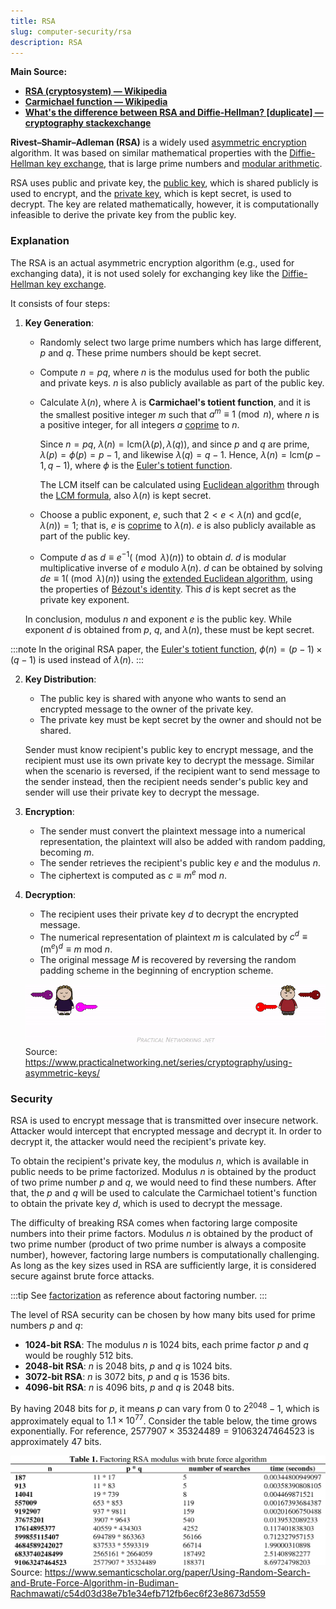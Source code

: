 ```yaml
---
title: RSA
slug: computer-security/rsa
description: RSA
---
```


**Main Source:**

- **[RSA (cryptosystem) — Wikipedia](/cs-notes/<https://en.wikipedia.org/wiki/RSA_(cryptosystem)>)**
- **[Carmichael function — Wikipedia](https://en.wikipedia.org/wiki/Carmichael_function)**
- **[What's the difference between RSA and Diffie-Hellman? [duplicate] — cryptography stackexchange](https://crypto.stackexchange.com/questions/42180/whats-the-difference-between-rsa-and-diffie-hellman)**

**Rivest–Shamir–Adleman (RSA)** is a widely used [asymmetric encryption](/cs-notes/computer-security/encryption#symmetric--asymmetric-encryption) algorithm. It was based on similar mathematical properties with the [Diffie-Hellman key exchange](/cs-notes/computer-security/diffie-hellman), that is large prime numbers and [modular arithmetic](/cs-notes/computer-security/math-concepts#modular-arithmetic).

RSA uses public and private key, the [public key](/cs-notes/computer-security/encryption#public--private-key), which is shared publicly is used to encrypt, and the [private key](/cs-notes/computer-security/encryption#public--private-key), which is kept secret, is used to decrypt. The key are related mathematically, however, it is computationally infeasible to derive the private key from the public key.

### Explanation

The RSA is an actual asymmetric encryption algorithm (e.g., used for exchanging data), it is not used solely for exchanging key like the [Diffie-Hellman key exchange](/cs-notes/computer-security/diffie-hellman).

It consists of four steps:

1. **Key Generation**:

   - Randomly select two large prime numbers which has large different, $p$ and $q$. These prime numbers should be kept secret.
   - Compute $n = pq$, where $n$ is the modulus used for both the public and private keys. $n$ is also publicly available as part of the public key.
   - Calculate $\lambda(n)$, where $\lambda$ is **Carmichael's totient function**, and it is the smallest positive integer $m$ such that $a^{m}\equiv 1{\pmod {n}}$, where $n$ is a positive integer, for all integers $a$ [coprime](/cs-notes/computer-security/math-concepts#relative-prime) to $n$.

     Since $n = pq$, $\lambda(n) = \text{lcm}(\lambda(p), \lambda(q))$, and since $p$ and $q$ are prime, $\lambda(p) = \phi(p) = p − 1$, and likewise $\lambda(q) = q − 1$. Hence, $\lambda(n) = \text{lcm}(p − 1, q − 1)$, where $\phi$ is the [Euler's totient function](/cs-notes/computer-security/math-concepts#eulers-totient-function).

     The LCM itself can be calculated using [Euclidean algorithm](/cs-notes/computer-security/math-concepts#greatest-common-divisor-gcd) through the [LCM formula](/cs-notes/computer-security/math-concepts#least-common-multiply-lcm), also $\lambda(n)$ is kept secret.

   - Choose a public exponent, $e$, such that $2 < e < \lambda(n)$ and $\text{gcd}(e, \lambda(n)) = 1$; that is, $e$ is [coprime](/cs-notes/computer-security/math-concepts#relative-prime) to $\lambda(n)$. $e$ is also publicly available as part of the public key.
   - Compute $d$ as $d \equiv e^{-1} (\pmod \lambda(n))$ to obtain $d$. $d$ is modular multiplicative inverse of $e$ modulo $\lambda(n)$. $d$ can be obtained by solving $de \equiv 1 (\pmod \lambda(n))$ using the [extended Euclidean algorithm](/cs-notes/computer-security/math-concepts#extended-euclidean-algorithm), using the properties of [Bézout's identity](/cs-notes/computer-security/math-concepts#bézouts-identity). This $d$ is kept secret as the private key exponent.

   In conclusion, modulus $n$ and exponent $e$ is the public key. While exponent $d$ is obtained from $p$, $q$, and $\lambda(n)$, these must be kept secret.

  :::note
   In the original RSA paper, the [Euler's totient function](/cs-notes/computer-security/math-concepts#eulers-totient-function), $\phi(n) = (p - 1) \times (q - 1)$ is used instead of $\lambda(n)$.
  :::

2. **Key Distribution**:

   - The public key is shared with anyone who wants to send an encrypted message to the owner of the private key.
   - The private key must be kept secret by the owner and should not be shared.

   Sender must know recipient's public key to encrypt message, and the recipient must use its own private key to decrypt the message. Similar when the scenario is reversed, if the recipient want to send message to the sender instead, then the recipient needs sender's public key and sender will use their private key to decrypt the message.

3. **Encryption**:

   - The sender must convert the plaintext message into a numerical representation, the plaintext will also be added with random padding, becoming $m$.
   - The sender retrieves the recipient's public key $e$ and the modulus $n$.
   - The ciphertext is computed as $c \equiv m^e \text{ mod } n$.

4. **Decryption**:

   - The recipient uses their private key $d$ to decrypt the encrypted message.
   - The numerical representation of plaintext $m$ is calculated by $c^d \equiv (\text{m}^e)^d \equiv m \text{ mod } n$.
   - The original message $M$ is recovered by reversing the random padding scheme in the beginning of encryption scheme.

   ![Illustration of asymmetric encryption](./asymmetric-encryption.gif)  
    Source: https://www.practicalnetworking.net/series/cryptography/using-asymmetric-keys/

### Security

RSA is used to encrypt message that is transmitted over insecure network. Attacker would intercept that encrypted message and decrypt it. In order to decrypt it, the attacker would need the recipient's private key.

To obtain the recipient's private key, the modulus $n$, which is available in public needs to be prime factorized. Modulus $n$ is obtained by the product of two prime number $p$ and $q$, we would need to find these numbers. After that, the $p$ and $q$ will be used to calculate the Carmichael totient's function to obtain the private key $d$, which is used to decrypt the message.

The difficulty of breaking RSA comes when factoring large composite numbers into their prime factors. Modulus $n$ is obtained by the product of two prime number (product of two prime number is always a composite number), however, factoring large numbers is computationally challenging. As long as the key sizes used in RSA are sufficiently large, it is considered secure against brute force attacks.

:::tip
See [factorization](/cs-notes/computer-security/math-concepts#factorization) as reference about factoring number.
:::

The level of RSA security can be chosen by how many bits used for prime numbers $p$ and $q$:

- **1024-bit RSA**: The modulus $n$ is 1024 bits, each prime factor $p$ and $q$ would be roughly 512 bits.
- **2048-bit RSA**: $n$ is 2048 bits, $p$ and $q$ is 1024 bits.
- **3072-bit RSA**: $n$ is 3072 bits, $p$ and $q$ is 1536 bits.
- **4096-bit RSA**: $n$ is 4096 bits, $p$ and $q$ is 2048 bits.

By having 2048 bits for $p$, it means $p$ can vary from $0$ to $2^{2048} - 1$, which is approximately equal to $1.1 \times 10^{77}$. Consider the table below, the time grows exponentially. For reference, $2577907 \times 35324489 = 91063247464523$ is approximately 47 bits.

![RSA bruteforcing](./rsa-brute-forcing.png)  
Source: https://www.semanticscholar.org/paper/Using-Random-Search-and-Brute-Force-Algorithm-in-Budiman-Rachmawati/c54d03d38e7b1e34efb712fb6ec6f23e8673d559
